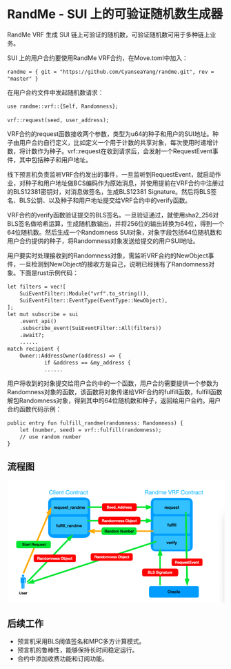 # RandMe - SUI 上的可验证随机数生成器

RandMe VRF 生成 SUI 链上可验证的随机数，可验证随机数可用于多种链上业务。

SUI 上的用户合约要使用RandMe VRF合约，在Move.toml中加入：
	
	randme = { git = "https://github.com/CyanseaYang/randme.git", rev = "master" }
在用户合约文件中发起随机数请求：
	
	use randme::vrf::{Self, Randomness};
	
	vrf::request(seed, user_address);
VRF合约的request函数接收两个参数，类型为u64的种子和用户的SUI地址。种子由用户合约自行定义，比如定义一个用于计数的共享对象，每次使用时递增计数，将计数作为种子。vrf::request在收到请求后，会发射一个RequestEvent事件，其中包括种子和用户地址。

线下预言机负责监听VRF合约发出的事件，一旦监听到RequestEvent，就启动作业，对种子和用户地址做BCS编码作为原始消息，并使用提前在VRF合约中注册过的BLS12381密钥对，对消息做签名，生成BLS12381 Signature。然后将BLS签名、BLS公钥、以及种子和用户地址提交给VRF合约中的verify函数。

VRF合约的verify函数验证提交的BLS签名。一旦验证通过，就使用sha2_256对BLS签名做哈希运算，生成随机数输出，并将256位的输出转换为64位，得到一个64位随机数。然后生成一个Randomness SUI对象，对象字段包括64位随机数和用户合约提供的种子，将Randomness对象发送给提交的用户SUI地址。

用户要实时处理接收到的Randomness对象，需监听VRF合约的NewObject事件，一旦检测到NewObject的接收方是自己，说明已经拥有了Randomness对象。下面是rust示例代码：

	let filters = vec![
      	SuiEventFilter::Module("vrf".to_string()),
      	SuiEventFilter::EventType(EventType::NewObject),
	];
	let mut subscribe = sui
    	.event_api()
    	.subscribe_event(SuiEventFilter::All(filters))
    	.await?;
		......
 	match recipient {
     	Owner::AddressOwner(address) => {
         		if &address == &my_address {
         		...... 
用户将收到的对象提交给用户合约中的一个函数，用户合约需要提供一个参数为Randomness对象的函数，该函数将对象传递给VRF合约的fulfill函数，fulfill函数解包Randomness对象，得到其中的64位随机数和种子，返回给用户合约。用户合约函数代码示例：

	public entry fun fulfill_randme(randomness: Randomness) {
    	let (number, seed) = vrf::fulfill(randomness);
    	// use random number
	}

## 流程图
![](https://raw.githubusercontent.com/CyanseaYang/randme/master/flow.png)

## 后续工作
* 预言机采用BLS阈值签名和MPC多方计算模式。
* 预言机的鲁棒性，能够保持长时间稳定运行。
* 合约中添加收费功能和订阅功能。
